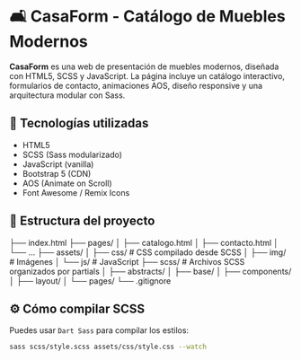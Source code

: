 # 🛋️ CasaForm - Catálogo de Muebles Modernos

**CasaForm** es una web de presentación de muebles modernos, diseñada con HTML5, SCSS y JavaScript. La página incluye un catálogo interactivo, formularios de contacto, animaciones AOS, diseño responsive y una arquitectura modular con Sass.

## 🚀 Tecnologías utilizadas

- HTML5
- SCSS (Sass modularizado)
- JavaScript (vanilla)
- Bootstrap 5 (CDN)
- AOS (Animate on Scroll)
- Font Awesome / Remix Icons

## 📁 Estructura del proyecto


├── index.html
├── pages/
│   ├── catalogo.html
│   ├── contacto.html
│   └── …
├── assets/
│   ├── css/           # CSS compilado desde SCSS
│   ├── img/           # Imágenes
│   └── js/            # JavaScript
├── scss/              # Archivos SCSS organizados por partials
│   ├── abstracts/
│   ├── base/
│   ├── components/
│   ├── layout/
│   └── pages/
└── .gitignore

## ⚙️ Cómo compilar SCSS

Puedes usar `Dart Sass` para compilar los estilos:

```bash
sass scss/style.scss assets/css/style.css --watch
